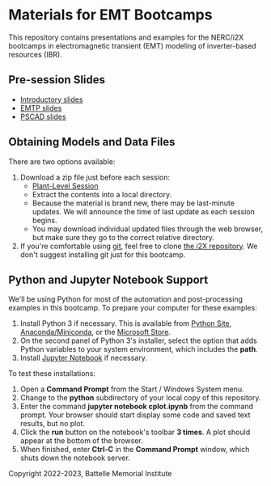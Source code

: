# Materials for EMT Bootcamps 

This repository contains presentations and examples for the NERC/i2X
bootcamps in electromagnetic transient (EMT) modeling of inverter-based
resources (IBR).

## Pre-session Slides

- [Introductory slides](EMT_Bootcamp_July_27.pdf)
- [EMTP slides](EMTP/EMTP_training_session_1.pdf)
- [PSCAD slides](PSCAD)

## Obtaining Models and Data Files

There are two options available:

1. Download a zip file just before each session:
   - [Plant-Level Session](Plant-Level.zip)
   - Extract the contents into a local directory.
   - Because the material is brand new, there may be last-minute updates. We will announce the time of last update as each session begins.
   - You may download individual updated files through the web browser, but make sure they go to the correct relative directory.
2. If you're comfortable using [git](https://git-scm.com/download/win), feel free to clone [the i2X repository](https://github.com/pnnl/i2x/tree/develop). We don't suggest installing git just for this bootcamp.

## Python and Jupyter Notebook Support

We'll be using Python for most of the automation and post-processing
examples in this bootcamp. To prepare your computer for these examples:

1. Install Python 3 if necessary. This is available from [Python Site](https://python.org), 
   [Anaconda/Miniconda](https://www.anaconda.com/), or the 
   [Microsoft Store](https://apps.microsoft.com/store/detail/python-310/9PJPW5LDXLZ5).
2. On the second panel of Python 3's installer, select the option that
   adds Python variables to your system environment, which includes the **path**.
3. Install [Jupyter Notebook](https://jupyter.org/install) if necessary.

To test these installations:

1. Open a **Command Prompt** from the Start / Windows System menu.
2. Change to the **python** subdirectory of your local copy of this repository.
3. Enter the command **jupyter notebook cplot.ipynb** from the command prompt. Your browser should start display some code and saved text results, but no plot.
4. Click the **run** button on the notebook's toolbar **3 times**.  A plot should appear at the bottom of the browser.
5. When finished, enter **Ctrl-C** in the **Command Prompt** window, which shuts down the notebook server.

Copyright 2022-2023, Battelle Memorial Institute

